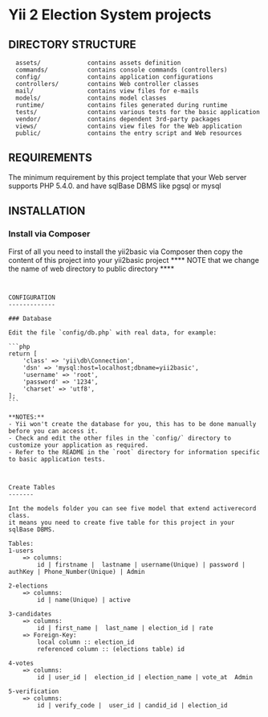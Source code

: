 Yii 2 Election System projects
==============================



DIRECTORY STRUCTURE
-------------------

      assets/             contains assets definition
      commands/           contains console commands (controllers)
      config/             contains application configurations
      controllers/        contains Web controller classes
      mail/               contains view files for e-mails
      models/             contains model classes
      runtime/            contains files generated during runtime
      tests/              contains various tests for the basic application
      vendor/             contains dependent 3rd-party packages
      views/              contains view files for the Web application
      public/             contains the entry script and Web resources



REQUIREMENTS
------------

The minimum requirement by this project template that your Web server supports PHP 5.4.0.
and have sqlBase DBMS like pgsql or mysql


INSTALLATION
------------

### Install via Composer

First of all you need to install the yii2basic via Composer
then copy the content of this project into your yii2basic project
**** NOTE that we change the name of web directory to public directory ****
~~~


CONFIGURATION
-------------

### Database

Edit the file `config/db.php` with real data, for example:

```php
return [
    'class' => 'yii\db\Connection',
    'dsn' => 'mysql:host=localhost;dbname=yii2basic',
    'username' => 'root',
    'password' => '1234',
    'charset' => 'utf8',
];
```

**NOTES:**
- Yii won't create the database for you, this has to be done manually before you can access it.
- Check and edit the other files in the `config/` directory to customize your application as required.
- Refer to the README in the `root` directory for information specific to basic application tests.



Create Tables
-------

Int the models folder you can see five model that extend activerecord class.
it means you need to create five table for this project in your sqlBase DBMS.

Tables:
1-users
    => columns:
        id | firstname |  lastname | username(Unique) | password | authKey | Phone_Number(Unique) | Admin

2-elections
    => columns:
        id | name(Unique) | active

3-candidates
    => columns:
        id | first_name |  last_name | election_id | rate
    => Foreign-Key:
        local column :: election_id
        referenced column :: (elections table) id

4-votes
    => columns:
        id | user_id |  election_id | election_name | vote_at  Admin
        
5-verification
    => columns:
        id | verify_code |  user_id | candid_id | election_id
